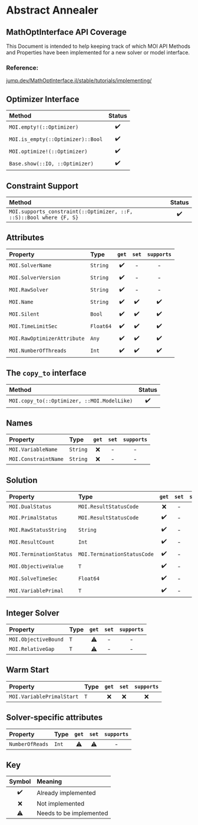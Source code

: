 # Abstract Annealer

## MathOptInterface API Coverage
This Document is intended to help keeping track of which MOI API Methods and Properties have been implemented for a new solver or model interface.

### Reference:
[jump.dev/MathOptInterface.jl/stable/tutorials/implementing/](https://jump.dev/MathOptInterface.jl/stable/tutorials/implementing/)

## Optimizer Interface
| Method                            | Status |
| :-------------------------------- | :----: |
| `MOI.empty!(::Optimizer)`         |   ✔️    |
| `MOI.is_empty(::Optimizer)::Bool` |   ✔️    |
| `MOI.optimize!(::Optimizer)`      |   ✔️    |
| `Base.show(::IO, ::Optimizer)`    |   ✔️    |

## Constraint Support
| Method                                                              | Status |
| :------------------------------------------------------------------ | :----: |
| `MOI.supports_constraint(::Optimizer, ::F, ::S)::Bool where {F, S}` |   ✔️    |

## Attributes
| Property                    | Type      | `get` | `set` | `supports` |
| :-------------------------- | :-------- | :---: | :---: | :--------: |
| `MOI.SolverName`            | `String`  |   ✔️   |   -   |     -      |
| `MOI.SolverVersion`         | `String`  |   ✔️   |   -   |     -      |
| `MOI.RawSolver`             | `String`  |   ✔️   |   -   |     -      |
| `MOI.Name`                  | `String`  |   ✔️   |   ✔️   |     ✔️      |
| `MOI.Silent`                | `Bool`    |   ✔️   |   ✔️   |     ✔️      |
| `MOI.TimeLimitSec`          | `Float64` |   ✔️   |   ✔️   |     ✔️      |
| `MOI.RawOptimizerAttribute` | `Any`     |   ✔️   |   ✔️   |     ✔️      |
| `MOI.NumberOfThreads`       | `Int`     |   ✔️   |   ✔️   |     ✔️      |

## The `copy_to` interface 
| Method                                      | Status |
| :------------------------------------------ | :----: |
| `MOI.copy_to(::Optimizer, ::MOI.ModelLike)` |   ✔️    |

## Names
| Property             | Type     | `get` | `set` | `supports` |
| :------------------- | :------- | :---: | :---: | :--------: |
| `MOI.VariableName`   | `String` |   ❌   |   -   |     -      |
| `MOI.ConstraintName` | `String` |   ❌   |   -   |     -      |

## Solution
| Property                | Type                        | `get` | `set` | `supports` |
| :---------------------- | :-------------------------- | :---: | :---: | :--------: |
| `MOI.DualStatus`        | `MOI.ResultStatusCode`      |   ❌   |   -   |     -      |
| `MOI.PrimalStatus`      | `MOI.ResultStatusCode`      |   ✔️   |   -   |     -      |
| `MOI.RawStatusString`   | `String`                    |   ✔️   |   -   |     -      |
| `MOI.ResultCount`       | `Int`                       |   ✔️   |   -   |     -      |
| `MOI.TerminationStatus` | `MOI.TerminationStatusCode` |   ✔️   |   -   |     -      |
| `MOI.ObjectiveValue`    | `T`                         |   ✔️   |   -   |     -      |
| `MOI.SolveTimeSec`      | `Float64`                   |   ✔️   |   -   |     -      |
| `MOI.VariablePrimal`    | `T`                         |   ✔️   |   -   |     -      |

## Integer Solver
| Property             | Type | `get` | `set` | `supports` |
| :------------------- | :--- | :---: | :---: | :--------: |
| `MOI.ObjectiveBound` | `T`  |   ⚠️   |   -   |     -      |
| `MOI.RelativeGap`    | `T`  |   ⚠️   |   -   |     -      |

## Warm Start
| Property                  | Type | `get` | `set` | `supports` |
| :------------------------ | :--- | :---: | :---: | :--------: |
| `MOI.VariablePrimalStart` | `T`  |   ❌   |   ❌   |     ❌      |

## Solver-specific attributes
| Property        | Type  | `get` | `set` | `supports` |
| :-------------- | :---- | :---: | :---: | :--------: |
| `NumberOfReads` | `Int` |   ⚠️   |   ⚠️   |     -      |

## Key
| Symbol | Meaning                 |
| :----: | :---------------------- |
|   ✔️    | Already implemented     |
|   ❌    | Not implemented         |
|   ⚠️    | Needs to be implemented |